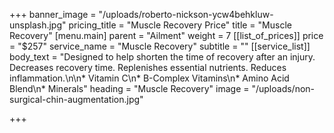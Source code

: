 +++
banner_image = "/uploads/roberto-nickson-ycw4behkluw-unsplash.jpg"
pricing_title = "Muscle Recovery Price"
title = "Muscle Recovery"
[menu.main]
parent = "Ailment"
weight = 7
[[list_of_prices]]
price = "$257"
service_name = "Muscle Recovery"
subtitle = ""
[[service_list]]
body_text = "Designed to help shorten the time of recovery after an injury. Decreases recovery time. Replenishes essential nutrients. Reduces inflammation.\n\n* Vitamin C\n* B-Complex Vitamins\n* Amino Acid Blend\n* Minerals"
heading = "Muscle Recovery"
image = "/uploads/non-surgical-chin-augmentation.jpg"

+++
